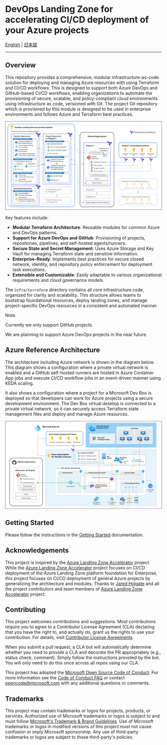 # DevOps Landing Zone for accelerating CI/CD deployment of your Azure projects

[English](./README.md) | [日本語](./README.ja.md)

---

## Overview

This repository provides a comprehensive, modular infrastructure-as-code solution for deploying and managing Azure resources with using Terraform and CI/CD workflows. This is designed to support both Azure DevOps and GitHub-based CI/CD workflows, enabling organizations to automate the provisioning of secure, scalable, and policy-compliant cloud environments using infrastructure as code, versioned with Git.
The project Git repository which is provisined by this module is designed to be used in enterprise environments and follows Azure and Terraform best practices.

![High-level DevOps Landing Zone Architecture Overview](/docs/images/devops-landing-zone-architecture.png)

Key features include:

- **Modular Terraform Architecture**: Reusable modules for common Azure and DevOps patterns.
- **Support for Azure DevOps and GitHub**: Provisioning of projects, repositories, pipelines, and self-hosted agents/runners.
- **Secure State and Secret Management**: Uses Azure Storage and Key Vault for managing Terraform state and sensitive information.
- **Enterprise-Ready**: Implements best practices for secure closed network, identity, and repository policy enforcement for deployment task executions.
- **Extensible and Customizable**: Easily adaptable to various organizational requirements and cloud governance models.

The `infra/terraform` directory contains all core infrastructure code, organized for clarity and scalability. This structure allows teams to bootstrap foundational resources, deploy landing zones, and manage project-specific DevOps resources in a consistent and automated manner.

> [!NOTE]
> Currently we only support GitHub projects.
>
> We are planning to support Azure DevOps projects in the near future.

## Azure Reference Architecture

The architecture including Azure network is shown in the diagram below. This diagram shows a configuration where a private virtual network is enabled and a GitHub self-hosted runners are hosted in Azure Container App jobs and execute CI/CD workflow jobs in an event-driven manner using KEDA scaling.

It also shows a configuration where a project for a Microsoft Dev Box is deployed so that developers can work for Azure projects using a secure development environment. The Dev Box virtual desktop is connected to a private virtual network, so it can securely access Terraform state management files and deploy and manage Azure resources.

![Azure Architecture of DevOps Landing Zone](./docs/images/devops-landing-zone-azure-network-architecture-with-aca.png)

## Getting Started

Please follow the instructions in the [Getting Started](./docs/Get-Started.md) documentation.

## Acknowledgements

This project is inspired by the [Azure Landing Zone Accelerator](https://github.com/Azure/alz-terraform-accelerator) project. While the [Azure Landing Zone Accelerator](https://github.com/Azure/alz-terraform-accelerator) project focuses on CI/CD deployment of the Azure Landing Zone platform foundation for Enterprise, this project focuses on CI/CD deployment of general Azure projects by generalizing the architecture and modules. Thanks to [Jared Holgate](https://github.com/jaredfholgate) and all the project contributors and team members of [Azure Landing Zone Accelerator](https://github.com/Azure/alz-terraform-accelerator) project.

## Contributing

This project welcomes contributions and suggestions. Most contributions require you to agree to a
Contributor License Agreement (CLA) declaring that you have the right to, and actually do, grant us
the rights to use your contribution. For details, visit [Contributor License Agreements](https://cla.opensource.microsoft.com).

When you submit a pull request, a CLA bot will automatically determine whether you need to provide
a CLA and decorate the PR appropriately (e.g., status check, comment). Simply follow the instructions
provided by the bot. You will only need to do this once across all repos using our CLA.

This project has adopted the [Microsoft Open Source Code of Conduct](https://opensource.microsoft.com/codeofconduct/).
For more information see the [Code of Conduct FAQ](https://opensource.microsoft.com/codeofconduct/faq/) or
contact [opencode@microsoft.com](mailto:opencode@microsoft.com) with any additional questions or comments.

## Trademarks

This project may contain trademarks or logos for projects, products, or services. Authorized use of Microsoft
trademarks or logos is subject to and must follow
[Microsoft's Trademark & Brand Guidelines](https://www.microsoft.com/legal/intellectualproperty/trademarks/usage/general).
Use of Microsoft trademarks or logos in modified versions of this project must not cause confusion or imply Microsoft sponsorship.
Any use of third-party trademarks or logos are subject to those third-party's policies.
